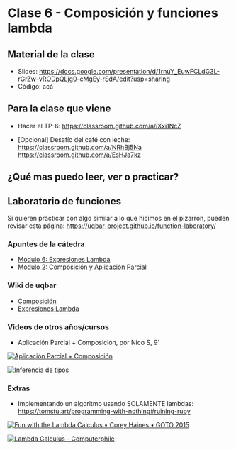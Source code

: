 # Clase 6 - Composición y funciones lambda

## Material de la clase

- Slides: https://docs.google.com/presentation/d/1rnuY_EuwFCLdG3L-rGrZw-vRODpQLjg0-cMgEy-rSdA/edit?usp=sharing
- Código: acá

## Para la clase que viene

- Hacer el TP-6: https://classroom.github.com/a/iXxi1NcZ

- [Opcional] Desafío del café con leche:
https://classroom.github.com/a/NRhBj5Na
https://classroom.github.com/a/EsHJa7kz

## ¿Qué mas puedo leer, ver o practicar?

## Laboratorio de funciones

Si quieren prácticar con algo similar a lo que hicimos en el pizarrón, pueden revisar esta página:
https://uqbar-project.github.io/function-laboratory/

### Apuntes de la cátedra

- [Módulo 6: Expresiones Lambda](https://docs.google.com/document/d/1LKVaZHuJqxf2FcOK17vZjxq0CTT4sohqSsfhWmhQ6ks/edit)
- [Módulo 2: Composición y Aplicación Parcial](https://docs.google.com/document/d/1n7TPE2qRpFSnj95lIZFD-q7Ko_DT9XZLH9_kEkNClrU/edit)

### Wiki de uqbar

- [Composición](https://wiki.uqbar.org/wiki/articles/composicion.html)
- [Expresiones Lambda](https://wiki.uqbar.org/wiki/articles/expresiones-lambda.html)

### Videos de otros años/cursos

- Aplicación Parcial + Composición, por Nico S, 9'

[![Aplicación Parcial + Composición](https://img.youtube.com/vi/LJGxkKKbUSg/0.jpg)](https://youtu.be/LJGxkKKbUSg "Aplicación Parcial + Composición")

[![Inferencia de tipos](https://img.youtube.com/vi/iWPWbPuEEQ0/0.jpg)](https://youtu.be/iWPWbPuEEQ0 "Inferencia de tipos")

### Extras

- Implementando un algoritmo usando SOLAMENTE lambdas: https://tomstu.art/programming-with-nothing#ruining-ruby

[![Fun with the Lambda Calculus • Corey Haines • GOTO 2015](https://img.youtube.com/vi/QPqoFCHpLF4/0.jpg)](https://youtu.be/QPqoFCHpLF4 "Fun with the Lambda Calculus • Corey Haines • GOTO 2015")

[![Lambda Calculus - Computerphile](https://img.youtube.com/vi/eis11j_iGMs/0.jpg)](https://youtu.be/eis11j_iGMs "Lambda Calculus - Computerphile")
